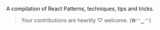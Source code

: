 A compilation of React Patterns, techniques, tips and tricks.

> Your contributions are heartily ♡ welcome. (✿◠‿◠)
